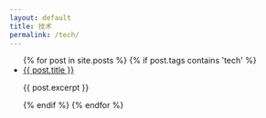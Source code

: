```yaml
---
layout: default
title: 技术
permalink: /tech/
---
```


<ul>
  {% for post in site.posts %}
	{% if post.tags contains 'tech' %}
		<li>
		      <a href="{{ post.url }}">{{ post.title }}</a>
		      <p>{{ post.excerpt }}</p>
		</li>
	{% endif %} 
  {% endfor %}
</ul>
